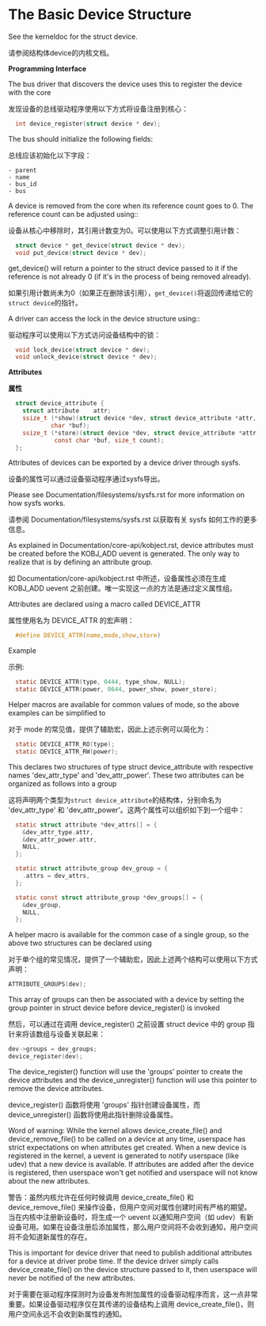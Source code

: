 The Basic Device Structure
==========================

See the kerneldoc for the struct device.

请参阅结构体device的内核文档。

**Programming Interface**

The bus driver that discovers the device uses this to register the
device with the core

发现设备的总线驱动程序使用以下方式将设备注册到核心：

```c
  int device_register(struct device * dev);
```

The bus should initialize the following fields:

总线应该初始化以下字段：


    - parent
    - name
    - bus_id
    - bus

A device is removed from the core when its reference count goes to
0. The reference count can be adjusted using::

设备从核心中移除时，其引用计数变为0。可以使用以下方式调整引用计数：

```c
  struct device * get_device(struct device * dev);
  void put_device(struct device * dev);
```

get_device() will return a pointer to the struct device passed to it
if the reference is not already 0 (if it's in the process of being
removed already).

如果引用计数尚未为0（如果正在删除该引用），`get_device()`将返回传递给它的`struct device`的指针。

A driver can access the lock in the device structure using::

驱动程序可以使用以下方式访问设备结构中的锁：

```c
  void lock_device(struct device * dev);
  void unlock_device(struct device * dev);
```

**Attributes**

**属性**

```c
  struct device_attribute {
	struct attribute	attr;
	ssize_t (*show)(struct device *dev, struct device_attribute *attr,
			char *buf);
	ssize_t (*store)(struct device *dev, struct device_attribute *attr,
			 const char *buf, size_t count);
  };
```

Attributes of devices can be exported by a device driver through sysfs.

设备的属性可以通过设备驱动程序通过sysfs导出。

Please see Documentation/filesystems/sysfs.rst for more information
on how sysfs works.

请参阅 Documentation/filesystems/sysfs.rst 以获取有关 sysfs 如何工作的更多信息。

As explained in Documentation/core-api/kobject.rst, device attributes must be
created before the KOBJ_ADD uevent is generated. The only way to realize
that is by defining an attribute group.

如 Documentation/core-api/kobject.rst 中所述，设备属性必须在生成 KOBJ_ADD uevent 之前创建。唯一实现这一点的方法是通过定义属性组。


Attributes are declared using a macro called DEVICE_ATTR

属性使用名为 DEVICE_ATTR 的宏声明：

```c
  #define DEVICE_ATTR(name,mode,show,store)
```

Example

示例:

```c
  static DEVICE_ATTR(type, 0444, type_show, NULL);
  static DEVICE_ATTR(power, 0644, power_show, power_store);
```

Helper macros are available for common values of mode, so the above examples can be simplified to

对于 mode 的常见值，提供了辅助宏，因此上述示例可以简化为：

```c
  static DEVICE_ATTR_RO(type);
  static DEVICE_ATTR_RW(power);
```

This declares two structures of type struct device_attribute with respective
names 'dev_attr_type' and 'dev_attr_power'. These two attributes can be
organized as follows into a group

这将声明两个类型为`struct device_attribute`的结构体，分别命名为 'dev_attr_type' 和 'dev_attr_power'。这两个属性可以组织如下到一个组中：

```c
  static struct attribute *dev_attrs[] = {
	&dev_attr_type.attr,
	&dev_attr_power.attr,
	NULL,
  };

  static struct attribute_group dev_group = {
	.attrs = dev_attrs,
  };

  static const struct attribute_group *dev_groups[] = {
	&dev_group,
	NULL,
  };
```

A helper macro is available for the common case of a single group, so the
above two structures can be declared using

对于单个组的常见情况，提供了一个辅助宏，因此上述两个结构可以使用以下方式声明：

```c
ATTRIBUTE_GROUPS(dev);
```

This array of groups can then be associated with a device by setting the
group pointer in struct device before device_register() is invoked

然后，可以通过在调用 device_register() 之前设置 struct device 中的 group 指针来将该数组与设备关联起来：

```c
dev->groups = dev_groups;
device_register(dev);
```

The device_register() function will use the 'groups' pointer to create the
device attributes and the device_unregister() function will use this pointer
to remove the device attributes.

device_register() 函数将使用 'groups' 指针创建设备属性，而 device_unregister() 函数将使用此指针删除设备属性。

Word of warning:  While the kernel allows device_create_file() and device_remove_file() to be called on a device at any time, userspace has
strict expectations on when attributes get created.  When a new device is
registered in the kernel, a uevent is generated to notify userspace (like
udev) that a new device is available.  If attributes are added after the
device is registered, then userspace won't get notified and userspace will
not know about the new attributes.

警告：虽然内核允许在任何时候调用 device_create_file() 和 device_remove_file() 来操作设备，但用户空间对属性创建时间有严格的期望。当在内核中注册新设备时，将生成一个 uevent 以通知用户空间（如 udev）有新设备可用。如果在设备注册后添加属性，那么用户空间将不会收到通知，用户空间将不会知道新属性的存在。

This is important for device driver that need to publish additional
attributes for a device at driver probe time.  If the device driver simply
calls device_create_file() on the device structure passed to it, then
userspace will never be notified of the new attributes.

对于需要在驱动程序探测时为设备发布附加属性的设备驱动程序而言，这一点非常重要。如果设备驱动程序仅在其传递的设备结构上调用 device_create_file()，则用户空间永远不会收到新属性的通知。

